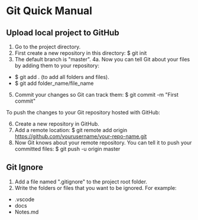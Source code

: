 # Git Quick Manual

## Upload local project to GitHub

1. Go to the project directory.
2. First create a new repository in this directory: $ git init
3. The default branch is "master".
4a. Now you can tell Git about your files by adding them to your repository:
* $ git add . (to add all folders and files).
* $ git add folder_name/file_name
5. Commit your changes so Git can track them: $ git commit -m "First commit"

To push the changes to your Git repository hosted with GitHub:

6. Create a new repository in GitHub.
7. Add a remote location: $ git remote add origin https://github.com/yourusername/your-repo-name.git
8. Now Git knows about your remote repository. You can tell it to push your
committed files:
$ git push -u origin master


## Git Ignore

1. Add a file named ".gitignore" to the project root folder.
2. Write the folders or files that you want to be ignored. For example:
* .vscode
* docs
* Notes.md

